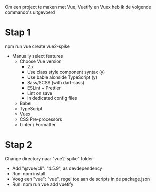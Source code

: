 
Om een project te maken met Vue, Vuetify en Vuex heb ik de volgende commando's uitgevoerd

# Stap 1
npm run vue create vue2-spike
- Manually select features
    - Choose Vue version
        - 2.x
        - Use class style component syntax (y)
        - Use bable alonside TypeScript (y)
        - Sass/SCSS (with dart-sass)
        - ESLint + Prettier
        - Lint on save
        - In dedicated config files
    - Babel
    - TypeScript
    - Vuex
    - CSS Pre-processors
    - Linter / Formatter


# Stap 2
Change directory naar "vue2-spike" folder
- Add "@vue/cli": "4.5.9", as devdependency
- Run: npm install
- Voeg een "vue": "vue", regel toe aan de scripts in de package.json
- Run: npm run vue add vuetify
